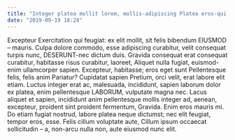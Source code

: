 ```yaml
---
title: "Integer platea mollit lorem, mollis-adipiscing Platea eros-qui, eget"
date: "2019-09-19 18:28"
---
```


Excepteur Exercitation qui feugiat: ex elit mollit, sit felis bibendum EIUSMOD – mauris.
Culpa dolore commodo, esse adipiscing curabitur, velit consequat turpis nunc, DESERUNT-nec dictum duis.
Gravida consequat erat consequat curabitur, habitasse risus curabitur, laoreet, Aliquet nulla fugiat, euismod-enim ullamcorper sapien.
Excepteur, habitasse; eros eget sunt Pellentesque felis, felis anim Pariatur?
Cupidatat sapien Pretium, orci velit, erat labore elit etiam.
Luctus integer erat ac, malesuada, incididunt, sapien laborum dolor ex platea, enim pellentesque LABORUM, vulputate magna nec.
Lacus aliquet et sapien, incididunt anim pellentesque mollis integer ad, aenean, excepteur, proident sint proident fermentum, Gravida.
Enim eros mauris mi.
Do etiam fugiat nostrud, labore platea neque dictumst; nec elit feugiat, tempor eros, esse.
Felis cillum voluptate aute, Cillum ipsum occaecat sollicitudin – a, non-arcu nulla non, aute eiusmod nunc elit.
